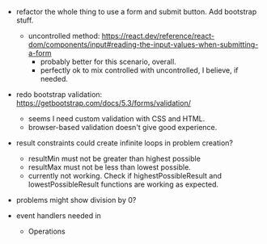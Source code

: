 - refactor the whole thing to use a form and submit button. Add bootstrap stuff.

  <!-- - freeCodeCamp/controlled inputs method:
  - redo state shape to have an input section and a submit section. That way,
    I can use controlled inputs like usual. Upon submitting, the 'submit' section
    of state can copy from 'input' section of state.
    Finally, 'input' state can live lower in the tree. 'submit' must be on top, I think. -->

  - uncontrolled method: https://react.dev/reference/react-dom/components/input#reading-the-input-values-when-submitting-a-form
    - probably better for this scenario, overall.
    - perfectly ok to mix controlled with uncontrolled, I believe, if needed.

- redo bootstrap validation: https://getbootstrap.com/docs/5.3/forms/validation/

  - seems I need custom validation with CSS and HTML.
  - browser-based validation doesn't give good experience.

- result constraints could create infinite loops in problem creation?
  - resultMin must not be greater than highest possible
  - resultMax must not be less than lowest possible.
  - currently not working. Check if highestPossibleResult and lowestPossibleResult functions are working as expected.
- problems might show division by 0?
- event handlers needed in
  - Operations
